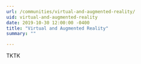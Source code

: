 ```yaml
---
url: /communities/virtual-and-augmented-reality/
uid: virtual-and-augmented-reality
date: 2019-10-30 12:00:00 -0400
title: "Virtual and Augmented Reality"
summary: ""

---
```


TKTK
